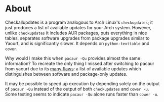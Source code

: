 About
=====
Checkallupdates is a program analogous to Arch Linux's `checkupdates`; it just produces a list of available updates for your Arch system. However, unlike `checkupdates` it includes AUR packages, puts everything in nice tables, separates software upgrades from package upgrades similar to Yaourt, and is significantly slower. It depends on `python-texttable` and `cower`.

Why would I make this when `pacaur -Qu` provides almost the same information? To recreate the only thing I missed after switching to pacaur from yaourt due to its [many flaws](https://wiki.archlinux.org/index.php/AUR_helpers#Comparison_table): a list of available updates which distinguishes between software and package-only updates.

It may be possible to speed up execution by depending solely on the output of `pacaur -Qu` instead of the output of both `checkupdates` and `cower -u`. Some testing seems to indicate `pacaur -Qu` alone runs faster than `cower -u`.
